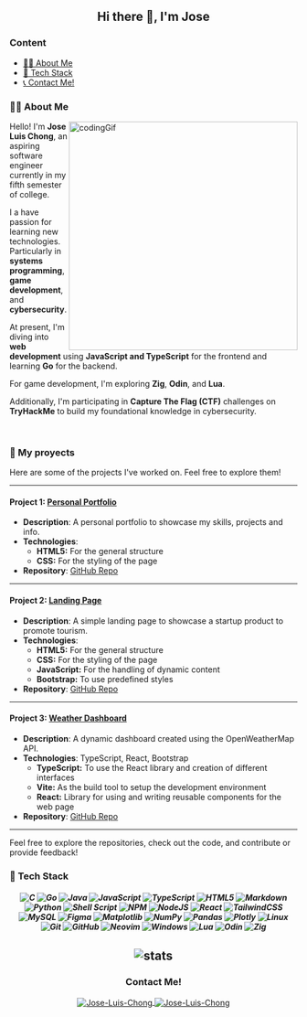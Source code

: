 <h2 align='center'> Hi there 👋, I'm Jose </h2>

### Content

- [👨‍💻 About Me](#-about-me)
- [🔨 Tech Stack](#-tech-stack)
- [📞 Contact Me!](#contact-me)

### 👨‍💻 About Me

<img
  align="right"
  src="https://cdn.dribbble.com/users/730703/screenshots/6581243/avento.gif"
  alt="codingGif"
  width="400"
/>

Hello! I'm <b>Jose Luis Chong</b>, an aspiring software engineer currently in my fifth semester of college.

I a have passion for learning new technologies. Particularly in <b>systems programming</b>, <b>game development</b>, and <b>cybersecurity</b>.

At present, I'm diving into <b>web development</b> using <b>JavaScript and TypeScript</b> for the frontend and learning <b>Go</b> for the backend.

For game development, I'm exploring <b>Zig</b>, <b>Odin</b>, and <b>Lua</b>.

Additionally, I'm participating in <b>Capture The Flag (CTF)</b> challenges on <b>TryHackMe</b> to build my foundational knowledge in cybersecurity.

<br>

### 👷 My proyects

Here are some of the projects I've worked on. Feel free to explore them!

---

#### Project 1: **[Personal Portfolio](https://jlchong3.github.io/curriculum/)**
- **Description**: A personal portfolio to showcase my skills, projects and info.
- **Technologies**:
    - **HTML5:** For the general structure
    - **CSS:** For the styling of the page
- **Repository**: [GitHub Repo](https://github.com/Jlchong3/curriculum)

---

#### Project 2: **[Landing Page](https://github.com/Jlchong3/landing)**
- **Description**: A simple landing page to showcase a startup product to promote tourism.
- **Technologies**:
    - **HTML5:** For the general structure
    - **CSS:** For the styling of the page
    - **JavaScript:** For the handling of dynamic content
    - **Bootstrap:** To use predefined styles
- **Repository**: [GitHub Repo](https://github.com/Jlchong3/todo-app)

---

#### Project 3: **[Weather Dashboard](https://github.com/Jlchong3/dashboard)**
- **Description**: A dynamic dashboard created using the OpenWeatherMap API.
- **Technologies**: TypeScript, React, Bootstrap
    - **TypeScript:** To use the React library and creation of different interfaces
    - **Vite:** As the build tool to setup the development environment
    - **React:** Library for using and writing reusable components for the web page
- **Repository**: [GitHub Repo](https://jlchong3.github.io/dashboard/)

---

Feel free to explore the repositories, check out the code, and contribute or provide feedback!

### 🔨 Tech Stack

<h5 align='center'>

<img src="https://img.shields.io/badge/c-%2300599C.svg?style=for-the-badge&logo=c&logoColor=white" alt="C">
<img src="https://img.shields.io/badge/go-%2300ADD8.svg?style=for-the-badge&logo=go&logoColor=white" alt="Go">
<img src="https://img.shields.io/badge/java-%23ED8B00.svg?style=for-the-badge&logo=openjdk&logoColor=white" alt="Java">
<img src="https://img.shields.io/badge/javascript-%23323330.svg?style=for-the-badge&logo=javascript&logoColor=%23F7DF1E" alt="JavaScript">
<img src="https://shields.io/badge/TypeScript-3178C6?logo=TypeScript&logoColor=FFF&style=for-the-badge" alt="TypeScript">
<img src="https://img.shields.io/badge/html5-%23E34F26.svg?style=for-the-badge&logo=html5&logoColor=white" alt="HTML5">
<img src="https://img.shields.io/badge/markdown-%23000000.svg?style=for-the-badge&logo=markdown&logoColor=white" alt="Markdown">
<img src="https://img.shields.io/badge/python-3670A0?style=for-the-badge&logo=python&logoColor=ffdd54" alt="Python">
<img src="https://img.shields.io/badge/shell_script-%23121011.svg?style=for-the-badge&logo=gnu-bash&logoColor=white" alt="Shell Script">
<img src="https://img.shields.io/badge/NPM-%23CB3837.svg?style=for-the-badge&logo=npm&logoColor=white" alt="NPM">
<img src="https://img.shields.io/badge/node.js-6DA55F?style=for-the-badge&logo=node.js&logoColor=white" alt="NodeJS">
<img src="https://img.shields.io/badge/react-%2320232a.svg?style=for-the-badge&logo=react&logoColor=%2361DAFB" alt="React">
<img src="https://img.shields.io/badge/tailwindcss-%2338B2AC.svg?style=for-the-badge&logo=tailwind-css&logoColor=white" alt="TailwindCSS">
<img src="https://img.shields.io/badge/mysql-4479A1.svg?style=for-the-badge&logo=mysql&logoColor=white" alt="MySQL">
<img src="https://img.shields.io/badge/figma-%23F24E1E.svg?style=for-the-badge&logo=figma&logoColor=white" alt="Figma">
<img src="https://img.shields.io/badge/Matplotlib-%23ffffff.svg?style=for-the-badge&logo=Matplotlib&logoColor=black" alt="Matplotlib">
<img src="https://img.shields.io/badge/numpy-%23013243.svg?style=for-the-badge&logo=numpy&logoColor=white" alt="NumPy">
<img src="https://img.shields.io/badge/pandas-%23150458.svg?style=for-the-badge&logo=pandas&logoColor=white" alt="Pandas">
<img src="https://img.shields.io/badge/Plotly-%233F4F75.svg?style=for-the-badge&logo=plotly&logoColor=white" alt="Plotly">
<img src="https://img.shields.io/badge/Linux-FCC624?style=for-the-badge&logo=linux&logoColor=black" alt="Linux">
<img src="https://img.shields.io/badge/git-%23F05033.svg?style=for-the-badge&logo=git&logoColor=white" alt="Git">
<img src="https://img.shields.io/badge/github-%23121011.svg?style=for-the-badge&logo=github&logoColor=white" alt="GitHub">
<img src="https://img.shields.io/badge/Neovim-57A143?style=for-the-badge&logo=neovim&logoColor=fff" alt="Neovim">
<img src="https://custom-icon-badges.demolab.com/badge/Windows-0078D6?style=for-the-badge&logo=windows11&logoColor=white" alt="Windows">
<img src="https://img.shields.io/badge/Lua-%232C2D72.svg?style=for-the-badge&logo=lua&logoColor=white" alt="Lua">
<img src="https://custom-icon-badges.demolab.com/badge/Odin-1E5184?style=for-the-badge&logo=odinlang" alt="Odin">
<img src="https://img.shields.io/badge/Zig-F7A41D?style=for-the-badge&logo=zig&logoColor=fff" alt="Zig">

</h5>
<h2 align='center'>

<img src="https://github-readme-stats.vercel.app/api?theme=transparent&username=Jlchong3&show_icons=true" alt="stats">

</h2>

<h3 align='center'>Contact Me!</h3>
<p align='center'>
<a href="https://www.linkedin.com/in/jose-chong-075a55252" target="blank">
<img align="center" src="https://img.shields.io/badge/LinkedIn-0A66C2?logo=linkedin&logoColor=fff" alt="Jose-Luis-Chong" />
</a>
<a href="mailto:jchongac@fiec.espol.edu.ec?Subject=Hello!" target="blank">
<img align="center" src="https://img.shields.io/badge/Gmail-D14836?logo=gmail&logoColor=white" alt="Jose-Luis-Chong" />
</a>
</p>

